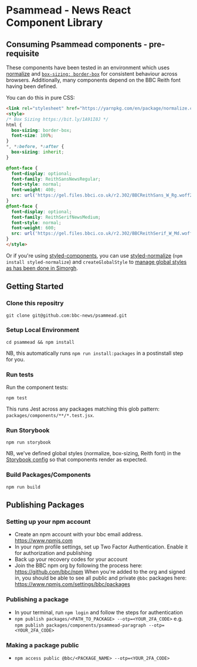 # Psammead - News React Component Library

## Consuming Psammead components - pre-requisite

These components have been tested in an environment which uses [normalize](https://github.com/necolas/normalize.css) and [`box-sizing: border-box`](https://css-tricks.com/inheriting-box-sizing-probably-slightly-better-best-practice/) for consistent behaviour across browsers. Additionally, many components depend on the BBC Reith font having been defined.

You can do this in pure CSS:

```html
<link rel="stylesheet" href="https://yarnpkg.com/en/package/normalize.css" />
<style>
/* Box Sizing https://bit.ly/1A91I0J */
html {
  box-sizing: border-box;
  font-size: 100%;
}
*, *:before, *:after {
  box-sizing: inherit;
}

@font-face {
  font-display: optional;
  font-family: ReithSansNewsRegular;
  font-style: normal;
  font-weight: 400;
  src: url('https://gel.files.bbci.co.uk/r2.302/BBCReithSans_W_Rg.woff2') format('woff2'), url('https://gel.files.bbci.co.uk/r2.302/BBCReithSans_W_Rg.woff') format('woff');
}
@font-face {
  font-display: optional;
  font-family: ReithSerifNewsMedium;
  font-style: normal;
  font-weight: 600;
  src: url('https://gel.files.bbci.co.uk/r2.302/BBCReithSerif_W_Md.woff2') format('woff2'), url('https://gel.files.bbci.co.uk/r2.302/BBCReithSerif_W_Md.woff') format('woff');
}
</style>
```

Or if you're using [styled-components](https://styled-components.com), you can use [styled-normalize](https://www.npmjs.com/package/styled-normalize) (`npm install styled-normalize`) and `createGlobalStyle` to [manage global styles as has been done in Simorgh](https://github.com/BBC-News/simorgh/blob/latest/src/app/lib/globalStyles.js).

## Getting Started

### Clone this repositry

```
git clone git@github.com:bbc-news/psammead.git
```

### Setup Local Environment

```
cd psammead && npm install
```

NB, this automatically runs `npm run install:packages` in a postinstall step for you.

### Run tests

Run the component tests:

```
npm test
```

This runs Jest across any packages matching this glob pattern: `packages/components/**/*.test.jsx`.

### Run Storybook

```
npm run storybook
```

NB, we've defined global styles (normalize, box-sizing, Reith font) in the [Storybook config](https://github.com/BBC-News/psammead/blob/latest/.storybook/config.js) so that components render as expected.

### Build Packages/Components

```
npm run build
```

## Publishing Packages

### Setting up your npm account

- Create an npm account with your bbc email address. https://www.npmjs.com
- In your npm profile settings, set up Two Factor Authentication. Enable it for authorization and publishing
- Back up your recovery codes for your account
- Join the BBC npm org by following the process here: https://github.com/bbc/npm When you're added to the org and signed in, you should be able to see all public and private `@bbc` packages here: https://www.npmjs.com/settings/bbc/packages

### Publishing a package

- In your terminal, run `npm login` and follow the steps for authentication
- `npm publish packages/<PATH_TO_PACKAGE> --otp=<YOUR_2FA_CODE>`
  e.g. `npm publish packages/components/psammead-paragraph --otp=<YOUR_2FA_CODE>`

### Making a package public

- `npm access public @bbc/<PACKAGE_NAME> --otp=<YOUR_2FA_CODE>`
